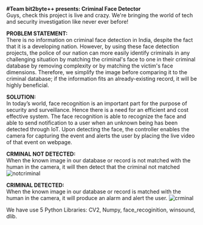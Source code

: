 <b>#Team bit2byte++ presents: Criminal Face Detector</b>
<br>
Guys, check this project is live and crazy.
We're bringing the world of tech and security investigation like never ever before!

<b>PROBLEM STATEMENT:</b>
<br>
There is no information on criminal face detection in India, despite the fact that it is a developing nation. However, by using these face detection projects, the police of our nation can more easily identify criminals in any challenging situation by matching the criminal's face to one in their criminal database by removing complexity or by matching the victim's face dimensions. Therefore, we simplify the image before comparing it to the criminal database; if the information fits an already-existing record, it will be highly beneficial.

<b>SOLUTION:</b>
<br>
In today’s world, face recognition is an important part for the purpose of security and surveillance. Hence there is a need for an efficient and cost effective system.
The face recognition is able to recognize the face and able to send notification to a user when an unknown being has been detected through IoT.
Upon detecting the face, the controller enables the camera for capturing the event and alerts the user by placing the live video of that event on webpage.

<b>CRMINAL NOT DETECTED:</b>
<br>
When the known image in our database or record is not matched with the human in the camera, it will then detect that the criminal not matched
![notcriminal](https://github.com/Simmi-1/Criminal-Face-Detector/assets/165306390/90df8628-d441-448e-9219-491ba81ed39a)



<b>CRIMINAL DETECTED:</b>
<br>
When the known image in our database or record is matched with the human in the camera, it will produce an alarm and alert the user.
![crminal](https://github.com/Simmi-1/Criminal-Face-Detector/assets/165306390/30cb7718-57c1-44c2-8324-de1ad5c472bf)


We have use 5 Python Libraries:
CV2,
Numpy,
face_recoginition,
winsound,
dlib.
